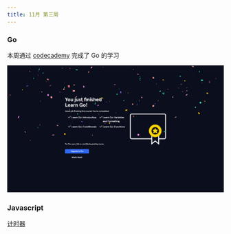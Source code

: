 ```yaml
---
title: 11月 第三周
---
```


### Go

本周通过 [codecademy](https://www.codecademy.com/) 完成了 Go 的学习

![go](./codecademy.png)

### Javascript

[计时器](https://codesandbox.io/s/countdown-926xz)
